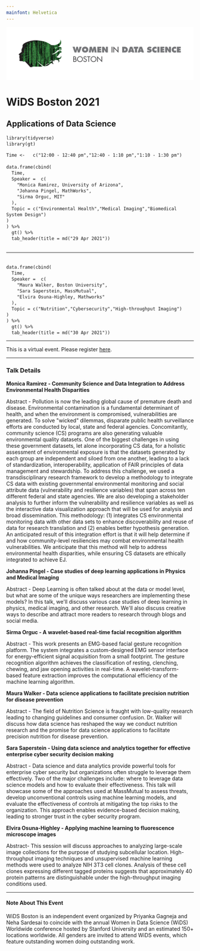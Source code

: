 ```yaml
---
mainfont: Helvetica
---
```


[![](images/logo/wids-matrix-1line.png "WiDS Boston")](index.md)

# WiDS Boston 2021

## Applications of Data Science

```{r, echo=FALSE ,message = FALSE , warning = FALSE}
library(tidyverse)
library(gt)
```

```{r, echo=FALSE}
Time <-   c("12:00 - 12:40 pm","12:40 - 1:10 pm","1:10 - 1:30 pm")

data.frame(cbind(
  Time,
  Speaker =  c(
    "Monica Ramirez, University of Arizona",
    "Johanna Pingel, MathWorks",
    "Sirma Orguc, MIT"
  ),
  Topic = c("Environmental Health","Medical Imaging","Biomedical System Design")
)
) %>% 
  gt() %>% 
  tab_header(title = md("29 Apr 2021"))


```

------------------------------------------------------------------------

```{r, echo=FALSE}

data.frame(cbind(
  Time,
  Speaker =  c(
    "Maura Walker, Boston University",
    "Sara Saperstein, MassMutual",
    "Elvira Osuna-Highley, Mathworks"
  ),
  Topic = c("Nutrition","Cybersecurity","High-throughput Imaging")
)
) %>% 
  gt() %>% 
  tab_header(title = md("30 Apr 2021"))

```

------------------------------------------------------------------------

This is a virtual event. Please register [here](https://www.eventbrite.com/e/wids-boston-2021-tickets-151146851301).

------------------------------------------------------------------------

### Talk Details

**Monica Ramirez - Community Science and Data Integration to Address Environmental Health Disparities**

Abstract - Pollution is now the leading global cause of premature death and disease. Environmental contamination is a fundamental determinant of health, and when the environment is compromised, vulnerabilities are generated. To solve "wicked" dilemmas, disparate public health surveillance efforts are conducted by local, state and federal agencies. Concomitantly, community science (CS) programs are also generating valuable environmental quality datasets. One of the biggest challenges in using these government datasets, let alone incorporating CS data, for a holistic assessment of environmental exposure is that the datasets generated by each group are independent and siloed from one another, leading to a lack of standardization, interoperability, application of FAIR principles of data management and stewardship. To address this challenge, we used a transdisciplinary research framework to develop a methodology to integrate CS data with existing governmental environmental monitoring and social attribute data (vulnerability and resilience variables) that span across ten different federal and state agencies. We are also developing a stakeholder analysis to further inform the vulnerability and resilience variables as well as the interactive data visualization approach that will be used for analysis and broad dissemination. This methodology: (1) integrates CS environmental monitoring data with other data sets to enhance discoverability and reuse of data for research translation and (2) enables better hypothesis generation. An anticipated result of this integration effort is that it will help determine if and how community-level resiliencies may combat environmental health vulnerabilities. We anticipate that this method will help to address environmental health disparities, while ensuring CS datasets are ethically integrated to achieve EJ.

**Johanna Pingel - Case studies of deep learning applications in Physics and Medical Imaging**

Abstract - Deep Learning is often talked about at the data or model level, but what are some of the unique ways researchers are implementing these models? In this talk, we'll discuss various case studies of deep learning in physics, medical imaging, and other research. We'll also discuss creative ways to describe and attract more readers to research through blogs and social media.

**Sirma Orguc - A wavelet-based real-time facial recognition algorithm**

Abstract - This work presents an EMG-based facial gesture recognition platform. The system integrates a custom-designed EMG sensor interface for energy-efficient signal acquisition from a small footprint. The gesture recognition algorithm achieves the classification of resting, clenching, chewing, and jaw opening activities in real-time. A wavelet-transform-based feature extraction improves the computational efficiency of the machine learning algorithm.

**Maura Walker - Data science applications to facilitate precision nutrition for disease prevention**

Abstract - The field of Nutrition Science is fraught with low-quality research leading to changing guidelines and consumer confusion. Dr. Walker will discuss how data science has reshaped the way we conduct nutrition research and the promise for data science applications to facilitate precision nutrition for disease prevention.

**Sara Saperstein - Using data science and analytics together for effective enterprise cyber security decision making**

Abstract - Data science and data analytics provide powerful tools for enterprise cyber security but organizations often struggle to leverage them effectively. Two of the major challenges include: where to leverage data science models and how to evaluate their effectiveness. This talk will showcase some of the approaches used at MassMutual to assess threats, develop unconventional controls using machine learning models, and evaluate the effectiveness of controls at mitigating the top risks to the organization. This approach enables evidence-based decision making, leading to stronger trust in the cyber security program.

**Elvira Osuna-Highley - Applying machine learning to fluorescence microscope images**

Abstract- This session will discuss approaches to analyzing large-scale image collections for the purpose of studying subcellular location. High-throughput imaging techniques and unsupervised machine learning methods were used to analyze NIH 3T3 cell clones. Analysis of these cell clones expressing different tagged proteins suggests that approximately 40 protein patterns are distinguishable under the high-throughput imaging conditions used.

------------------------------------------------------------------------

#### Note About This Event

WiDS Boston is an independent event organized by Priyanka Gagneja and Neha Sardesai to coincide with the annual Women in Data Science (WiDS) Worldwide conference hosted by Stanford University and an estimated 150+ locations worldwide. All genders are invited to attend WiDS events, which feature outstanding women doing outstanding work.

